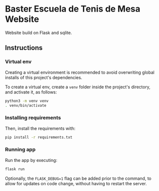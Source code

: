 # Baster Escuela de Tenis de Mesa Website

Website build on Flask and sqlite.

## Instructions

### Virtual env

Creating a virtual environment is recommended to avoid overwriting global installs of this project's dependencies.

To create a virtual env, create a `venv` folder inside the project's directory, and activate it, as follows:

```bash
python3 -m venv venv
. venv/bin/activate
```

### Installing requirements

Then, install the requirements with:

```bash
pip install -r requirements.txt
```

### Running app

Run the app by executing:

```bash
flask run
```

Optionally, the `FLASK_DEBUG=1` flag can be added prior to the command, to allow for updates on code change, without having to restart the server.
